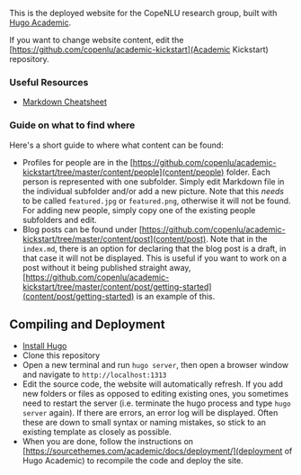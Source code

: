 This is the deployed website for the CopeNLU research group, built with [Hugo Academic](https://sourcethemes.com/academic). 

If you want to change website content, edit the [https://github.com/copenlu/academic-kickstart](Academic Kickstart) repository.

### Useful Resources

- [Markdown Cheatsheet](https://github.com/adam-p/markdown-here/wiki/Markdown-Cheatsheet)


### Guide on what to find where

Here's a short guide to where what content can be found:

- Profiles for people are in the [https://github.com/copenlu/academic-kickstart/tree/master/content/people](content/people) folder. Each person is represented with one subfolder. Simply edit Markdown file in the individual subfolder and/or add a new picture. Note that this *needs* to be called `featured.jpg` or `featured.png`, otherwise it will not be found. For adding new people, simply copy one of the existing people subfolders and edit.
- Blog posts can be found under [https://github.com/copenlu/academic-kickstart/tree/master/content/post](content/post). Note that in the `index.md`, there is an option for declaring that the blog post is a draft, in that case it will not be displayed. This is useful if you want to work on a post without it being published straight away, [https://github.com/copenlu/academic-kickstart/tree/master/content/post/getting-started](content/post/getting-started) is an example of this.


## Compiling and Deployment 

- [Install Hugo](https://gohugo.io/getting-started/quick-start/)
- Clone this repository
- Open a new terminal and run `hugo server`, then open a browser window and navigate to `http://localhost:1313`
- Edit the source code, the website will automatically refresh. If you add new folders or files as opposed to editing existing ones, you sometimes need to restart the server (i.e. terminate the hugo process and type `hugo server` again). If there are errors, an error log will be displayed. Often these are down to small syntax or naming mistakes, so stick to an existing template as closely as possible.
- When you are done, follow the instructions on [https://sourcethemes.com/academic/docs/deployment/](deployment of Hugo Academic) to recompile the code and deploy the site.
